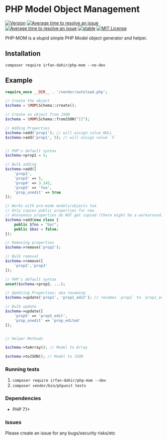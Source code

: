 # PHP Model Object Management
[![Version](https://img.shields.io/packagist/v/irfan-dahir/php-mom.svg?style=flat)](https://packagist.org/packages/irfan-dahir/php-mom) [![Average time to resolve an issue](http://isitmaintained.com/badge/resolution/irfan-dahir/php-mom.svg)](http://isitmaintained.com/project/irfan-dahir/php-mom "Average time to resolve an issue") [![Average time to resolve an issue](http://isitmaintained.com/badge/resolution/irfan-dahir/php-mom.svg)](http://isitmaintained.com/project/irfan-dahir/php-mom "Average time to resolve an issue") [![stable](https://img.shields.io/badge/PHP-^%207.1-blue.svg?style=flat)]() [![MIT License](https://img.shields.io/github/license/irfan-dahir/php-mom.svg?style=flat)](https://img.shields.io/github/license/irfan-dahir/php-mom.svg?style=flat)

PHP-MOM is a stupid simple PHP Model object generator and helper.

## Installation
```composer require irfan-dahir/php-mom --no-dev```


## Example

```php
require_once __DIR__ . '/vendor/autoload.php';

// Create the object
$schema = \MOM\Schema::create();

// Create an object from JSON
$schema = \MOM\Schema::fromJSON("[]");

// Adding Properties
$schema->add('prop1'); // will assign value NULL
$schema->add('prop1', 5); // will assign value `5`


// PHP's default syntax
$schema->prop1 = 5;

// Bulk adding
$schema->add([
    'prop2',
    'prop3' => 5,
    'prop4' => 3.142,
    'prop5' => 'foo',
    'prop_unedit' => true
]);

// Works with pre-made models/objects too
// Only copies public properties for now
// Anonymous properties do NOT get copied (there might be a workaround)
$schema->add(new class {
    public $foo = "bar";
    public $baz = false;
});

// Removing properties
$schema->remove('prop2');

// Bulk removal
$schema->remove([
    'prop2','prop3'
]);

// PHP's default syntax
unset($schema->prop2, ...);

// Updating Properties; aka renaming
$schema->update('prop1', 'prop1_edit'); // renames `prop1` to `prop1_edit` (copies the value as well)

// Bulk update
$schema->update([
    'prop5' => 'prop5_edit',
    'prop_unedit' => 'prop_edited'
]);


// Helper Methods

$schema->toArray(); // Model to Array

$schema->toJSON(); // Model to JSON

```

### Running tests
1. `composer require irfan-dahir/php-mom --dev`
2. `composer vendor/bin/phpunit tests`

### Dependencies
- PHP 7.1+


### Issues
Please create an issue for any bugs/security risks/etc